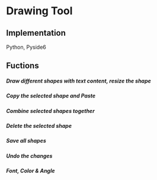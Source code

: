 # Drawing Tool
## Implementation
Python, Pyside6
## Fuctions
##### Draw different shapes with text content, resize the shape
##### Copy the selected shape and Paste
##### Combine selected shapes together
##### Delete the selected shape
##### Save all shapes
##### Undo the changes
##### Font, Color & Angle
